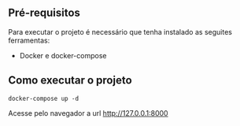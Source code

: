 
## Pré-requisitos

Para executar o projeto é necessário que tenha instalado as seguites ferramentas:

- Docker e docker-compose

## Como executar o projeto
`docker-compose up -d`

Acesse pelo navegador a url http://127.0.0.1:8000



